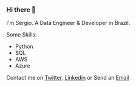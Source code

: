 ### Hi there 👋


<!--
**spassos/spassos** is a ✨ _special_ ✨ repository because its `README.md` (this file) appears on your GitHub profile.

Here are some ideas to get you started:

- 🔭 I’m currently working on ...
- 🌱 I’m currently learning ...
- 👯 I’m looking to collaborate on ...
- 🤔 I’m looking for help with ...
- 💬 Ask me about ...
- 📫 How to reach me: ...
- 😄 Pronouns: ...
- ⚡ Fun fact: ...
-->


I'm Sérgio. A Data Engineer & Developer in Brazil.

Some Skills:

* Python
* SQL
* AWS
* Azure

Contact me on [Twitter](twitter.com/sergiodfp_ms), [Linkedin](https://www.linkedin.com/in/spassosdba) or Send an [Email](sergio.passos88@gmail.com)

